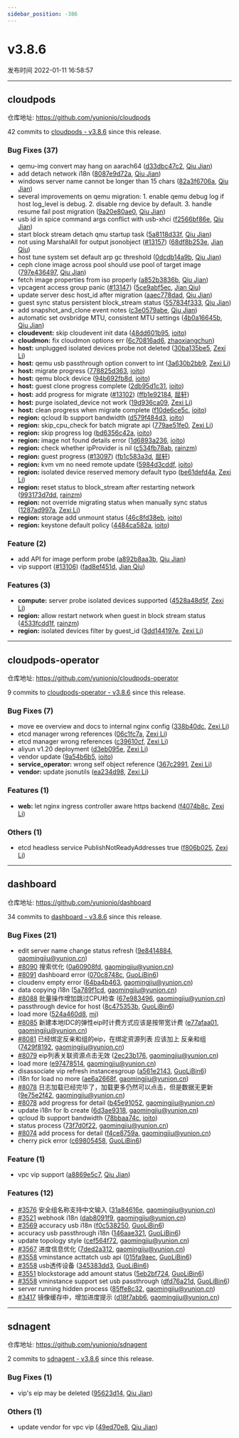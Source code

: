 ```yaml
---
sidebar_position: -386
---
```


# v3.8.6

发布时间 2022-01-11 16:58:57

-----

## cloudpods

仓库地址: https://github.com/yunionio/cloudpods

42 commits to [cloudpods - v3.8.6] since this release.

### Bug Fixes (37)
- qemu-img convert may hang on aarach64 ([d33dbc47c2](https://github.com/yunionio/cloudpods/commit/d33dbc47c26e0129441a34c21de8cbce44e8b890), [Qiu Jian](mailto:qiujian@yunionyun.com))
- add detach network i18n ([8087e9d72a](https://github.com/yunionio/cloudpods/commit/8087e9d72a12bf2ede7405f0a13b91073cfa14dc), [Qiu Jian](mailto:qiujian@yunionyun.com))
- windows server name cannot be longer than 15 chars ([82a3f6706a](https://github.com/yunionio/cloudpods/commit/82a3f6706a0e247441dc532f9c7d66f55b74f18a), [Qiu Jian](mailto:qiujian@yunionyun.com))
- several improvements on qemu migration: 1. enable qemu debug log if host log_level is debug. 2. disable rng device by default. 3. handle resume fail post migration ([9a20e80ae0](https://github.com/yunionio/cloudpods/commit/9a20e80ae045e62b3eec741e8bdd4c67cf1eacae), [Qiu Jian](mailto:qiujian@yunionyun.com))
- usb id in spice command args conflict with usb-xhci ([f2566bf86e](https://github.com/yunionio/cloudpods/commit/f2566bf86eee7977a5ecc37f44595da1b18a3959), [Qiu Jian](mailto:qiujian@yunionyun.com))
- start block stream detach qmu startup task ([5a8118d33f](https://github.com/yunionio/cloudpods/commit/5a8118d33f3773a065983631b96f4489a00c1cfa), [Qiu Jian](mailto:qiujian@yunionyun.com))
- not using MarshalAll for output jsonobject ([#13157](https://github.com/yunionio/cloudpods/issues/13157)) ([68df8b253e](https://github.com/yunionio/cloudpods/commit/68df8b253eefa1d305134373aecf2e3f477a571d), [Jian Qiu](mailto:swordqiu@gmail.com))
- host tune system set default arp gc threshold ([0dcdb14a9b](https://github.com/yunionio/cloudpods/commit/0dcdb14a9b7dde6e5333d03e86479be46241e215), [Qiu Jian](mailto:qiujian@yunionyun.com))
- ceph clone image across pool should use pool of target image ([797e436497](https://github.com/yunionio/cloudpods/commit/797e436497c11b7f1ba9b2df2995c3f54c5e3b03), [Qiu Jian](mailto:qiujian@yunionyun.com))
- fetch image properties from iso properly ([a852b3836b](https://github.com/yunionio/cloudpods/commit/a852b3836bed92f2f000787fa5fdadfbf0e2d7d8), [Qiu Jian](mailto:qiujian@yunionyun.com))
- vpcagent access group panic ([#13147](https://github.com/yunionio/cloudpods/issues/13147)) ([5ce9abf5ec](https://github.com/yunionio/cloudpods/commit/5ce9abf5ecc87f7750491116f70b2deb314d1053), [Jian Qiu](mailto:swordqiu@gmail.com))
- update server desc host_id after migration ([aaec778dad](https://github.com/yunionio/cloudpods/commit/aaec778dadc937e242cb77397929d764f8ef31b6), [Qiu Jian](mailto:qiujian@yunionyun.com))
- guest sync status persistent block_stream status ([557834f333](https://github.com/yunionio/cloudpods/commit/557834f3333bccbce034eff1d6e5082af8fdd290), [Qiu Jian](mailto:qiujian@yunionyun.com))
- add snapshot_and_clone event notes ([c3e0579abe](https://github.com/yunionio/cloudpods/commit/c3e0579abe6304d735f53389bcc9558324d75cc6), [Qiu Jian](mailto:qiujian@yunionyun.com))
- automatic set ovsbridge MTU, consistent MTU settings ([4b0a16645b](https://github.com/yunionio/cloudpods/commit/4b0a16645bbd2868db9de9198c8b570f91ddde4a), [Qiu Jian](mailto:qiujian@yunionyun.com))
- **cloudevent:** skip cloudevent init data ([48dd601b95](https://github.com/yunionio/cloudpods/commit/48dd601b955490e5d34db8a113d211908163dec8), [ioito](mailto:qu_xuan@icloud.com))
- **cloudmon:** fix cloudmon options err ([6c70816ad6](https://github.com/yunionio/cloudpods/commit/6c70816ad64135043e6bc816b84129bbbd4f8849), [zhaoxiangchun](mailto:1422928955@qq.com))
- **host:** unplugged isolated devices probe not deleted ([30ba135be5](https://github.com/yunionio/cloudpods/commit/30ba135be5fd223537082ca262b1aaf2168a3299), [Zexi Li](mailto:zexi.li@icloud.com))
- **host:** qemu usb passthrough option convert to int ([3a630b2bb9](https://github.com/yunionio/cloudpods/commit/3a630b2bb996635e4250ebaa485c8337c900a196), [Zexi Li](mailto:zexi.li@icloud.com))
- **host:** migrate progress ([778825d363](https://github.com/yunionio/cloudpods/commit/778825d3638c29682f12a7441f9112b17a4843d6), [ioito](mailto:qu_xuan@icloud.com))
- **host:** qemu block device ([94b692fb8d](https://github.com/yunionio/cloudpods/commit/94b692fb8d229cb1456c204fe4bbdf412f3d4e97), [ioito](mailto:qu_xuan@icloud.com))
- **host:** guest clone progress complete ([2db95d1c31](https://github.com/yunionio/cloudpods/commit/2db95d1c312b3b9db5205c1e5479996393f58754), [ioito](mailto:qu_xuan@icloud.com))
- **host:** add progress for migrate ([#13102](https://github.com/yunionio/cloudpods/issues/13102)) ([ffb1e92184](https://github.com/yunionio/cloudpods/commit/ffb1e9218449b1359e11b749ebc9ec3becce4fb7), [屈轩](mailto:qu_xuan@icloud.com))
- **host:** purge isolated_device not work ([19d936ca09](https://github.com/yunionio/cloudpods/commit/19d936ca09c53708657d41bf9b3b7e32c9e37110), [Zexi Li](mailto:zexi.li@icloud.com))
- **host:** clean progress when migrate complete ([f10de6ce5c](https://github.com/yunionio/cloudpods/commit/f10de6ce5caa9838bbacdd0ed13da4238df0afb0), [ioito](mailto:qu_xuan@icloud.com))
- **region:** qcloud lb support bandwidth ([d579f484d3](https://github.com/yunionio/cloudpods/commit/d579f484d312f33223de4ef383b164bf32481e55), [ioito](mailto:qu_xuan@icloud.com))
- **region:** skip_cpu_check for batch migrate api ([779ae51fe0](https://github.com/yunionio/cloudpods/commit/779ae51fe038893e53af12342d01334e22134535), [Zexi Li](mailto:zexi.li@icloud.com))
- **region:** skip progress log ([bd6356c42a](https://github.com/yunionio/cloudpods/commit/bd6356c42a59ce2be075900e4464714443183ef2), [ioito](mailto:qu_xuan@icloud.com))
- **region:** image not found details error ([1d6893a236](https://github.com/yunionio/cloudpods/commit/1d6893a236a6a4362aaae2eb6f2b59121bbf1f3e), [ioito](mailto:qu_xuan@icloud.com))
- **region:** check whether ipProvider is nil ([c534fb78ab](https://github.com/yunionio/cloudpods/commit/c534fb78ab203795f78f7d9a26e42bd7fc13f8aa), [rainzm](mailto:mjoycarry@gmail.com))
- **region:** guest progress ([#13097](https://github.com/yunionio/cloudpods/issues/13097)) ([fb1c583a3d](https://github.com/yunionio/cloudpods/commit/fb1c583a3d337a02afe68da7c32e786de03500c6), [屈轩](mailto:qu_xuan@icloud.com))
- **region:** kvm vm no need remote update ([5984d3cddf](https://github.com/yunionio/cloudpods/commit/5984d3cddfe566f8ab241f357640f4b3e8c51c00), [ioito](mailto:qu_xuan@icloud.com))
- **region:** isolated device reserved memory default typo ([be61defd4a](https://github.com/yunionio/cloudpods/commit/be61defd4af42f659dd5504b499b64361e622970), [Zexi Li](mailto:zexi.li@icloud.com))
- **region:** reset status to block_stream after restarting network ([993173d7dd](https://github.com/yunionio/cloudpods/commit/993173d7ddbb37dd5298748317eb6f7ea0ec884b), [rainzm](mailto:mjoycarry@gmail.com))
- **region:** not override migrating status when manually sync status ([1287ad997a](https://github.com/yunionio/cloudpods/commit/1287ad997a197c0794073819ee94787cdfbfa5db), [Zexi Li](mailto:zexi.li@icloud.com))
- **region:** storage add unmount status ([46c8fd38eb](https://github.com/yunionio/cloudpods/commit/46c8fd38eb90a186c2a495258941bef20f1cf445), [ioito](mailto:qu_xuan@icloud.com))
- **region:** keystone default policy ([4484ca582a](https://github.com/yunionio/cloudpods/commit/4484ca582aba1cdcb48b45c5b39f1deb778cc2f3), [ioito](mailto:qu_xuan@icloud.com))

### Feature (2)
- add API for image perform probe ([a892b8aa3b](https://github.com/yunionio/cloudpods/commit/a892b8aa3b79b30df7d63ebc55795a8b165ffd7c), [Qiu Jian](mailto:qiujian@yunionyun.com))
- vip support ([#13106](https://github.com/yunionio/cloudpods/issues/13106)) ([fad8ef451d](https://github.com/yunionio/cloudpods/commit/fad8ef451d632cb7c64d0171c8aa90e1a3537612), [Jian Qiu](mailto:swordqiu@gmail.com))

### Features (3)
- **compute:** server probe isolated devices supported ([4528a48d5f](https://github.com/yunionio/cloudpods/commit/4528a48d5f69628cc730f870a493e6c7fd7ec2d4), [Zexi Li](mailto:zexi.li@icloud.com))
- **region:** allow restart network when guest in block stream status ([4533fcdd1f](https://github.com/yunionio/cloudpods/commit/4533fcdd1f44ccb537d12d2b89a80055176402cc), [rainzm](mailto:mjoycarry@gmail.com))
- **region:** isolated devices filter by guest_id ([3dd144197e](https://github.com/yunionio/cloudpods/commit/3dd144197ef627fb63186cdea196b8209e074220), [Zexi Li](mailto:zexi.li@icloud.com))

[cloudpods - v3.8.6]: https://github.com/yunionio/cloudpods/compare/v3.8.5...v3.8.6
-----

## cloudpods-operator

仓库地址: https://github.com/yunionio/cloudpods-operator

9 commits to [cloudpods-operator - v3.8.6] since this release.

### Bug Fixes (7)
- move ee overview and docs to internal nginx config ([338b40dc](https://github.com/yunionio/cloudpods-operator/commit/338b40dccb6d1635af02dc60727572cf6c9d36b8), [Zexi Li](mailto:zexi.li@icloud.com))
- etcd manager wrong references ([06c1fc7a](https://github.com/yunionio/cloudpods-operator/commit/06c1fc7aabfad5e324a62885e78cc0c2d5b8bac7), [Zexi Li](mailto:zexi.li@icloud.com))
- etcd manager wrong references ([c39610cf](https://github.com/yunionio/cloudpods-operator/commit/c39610cfe828a3177ec710954d647684b346906f), [Zexi Li](mailto:zexi.li@icloud.com))
- aliyun v1.20 deployment ([d3eb095e](https://github.com/yunionio/cloudpods-operator/commit/d3eb095ee1c6241929650914b0e2d2d34bcf8d84), [Zexi Li](mailto:zexi.li@icloud.com))
- vendor update ([9a54b6b5](https://github.com/yunionio/cloudpods-operator/commit/9a54b6b512fe174e900302510d0d2798dd3b8e3f), [ioito](mailto:qu_xuan@icloud.com))
- **service_operator:** wrong self object reference ([367c2991](https://github.com/yunionio/cloudpods-operator/commit/367c29918986ffe2ccabddb7b88593edc809718b), [Zexi Li](mailto:zexi.li@icloud.com))
- **vendor:** update jsonutils ([ea234d98](https://github.com/yunionio/cloudpods-operator/commit/ea234d98552fd375f461a91b0dc061d5f569c2f2), [Zexi Li](mailto:zexi.li@icloud.com))

### Features (1)
- **web:** let nginx ingress controller aware https backend ([f4074b8c](https://github.com/yunionio/cloudpods-operator/commit/f4074b8c254877728ece3e9282aef6b46d153e81), [Zexi Li](mailto:zexi.li@icloud.com))

### Others (1)
- etcd headless service PublishNotReadyAddresses true ([f806b025](https://github.com/yunionio/cloudpods-operator/commit/f806b0254a85d4595cabab78d01b787c85aeba46), [Zexi Li](mailto:zexi.li@icloud.com))

[cloudpods-operator - v3.8.6]: https://github.com/yunionio/cloudpods-operator/compare/v3.8.5...v3.8.6
-----

## dashboard

仓库地址: https://github.com/yunionio/dashboard

34 commits to [dashboard - v3.8.6] since this release.

### Bug Fixes (21)
- edit server name change status refresh ([9e8414884](https://github.com/yunionio/dashboard/commit/9e84148840341ae7e03a9330aa6f87722b6eb579), [gaomingjiu@yunion.cn](mailto:gaomingjiu@yunion.cn))
- [#8090](https://github.com/yunionio/dashboard/issues/8090) 搜索优化 ([0a60908fd](https://github.com/yunionio/dashboard/commit/0a60908fdcb68ce9d1bcae159b67c299c7c1f38e), [gaomingjiu@yunion.cn](mailto:gaomingjiu@yunion.cn))
- [#8091](https://github.com/yunionio/dashboard/issues/8091) dashboard error ([070c8748c](https://github.com/yunionio/dashboard/commit/070c8748c82df16d48a0334b70993e2341edced7), [GuoLiBin6](mailto:782518577@qq.com))
- cloudenv empty error ([64ba4b463](https://github.com/yunionio/dashboard/commit/64ba4b46333c8165741510a8bfb83e0275593e79), [gaomingjiu@yunion.cn](mailto:gaomingjiu@yunion.cn))
- data copying i18n ([5a789f1cd](https://github.com/yunionio/dashboard/commit/5a789f1cdd5c6312d1a4c3e294cdc8cc14cccd12), [gaomingjiu@yunion.cn](mailto:gaomingjiu@yunion.cn))
- [#8088](https://github.com/yunionio/dashboard/issues/8088) 批量操作增加跳过CPU检查 ([67e983496](https://github.com/yunionio/dashboard/commit/67e9834961195163b5fa306c5bde15846bd0bfa5), [gaomingjiu@yunion.cn](mailto:gaomingjiu@yunion.cn))
- passthrough device for host ([8c475353b](https://github.com/yunionio/dashboard/commit/8c475353beb5cf2aa31b185af562a736ce37fb7a), [GuoLiBin6](mailto:782518577@qq.com))
- load more ([524a460d8](https://github.com/yunionio/dashboard/commit/524a460d8942b71bb0872360b579be269c91a372), [mj](mailto:gaomingjiu@yunion.cn))
- [#8085](https://github.com/yunionio/dashboard/issues/8085) 新建本地IDC的弹性eip时计费方式应该是按带宽计费 ([e77afaa01](https://github.com/yunionio/dashboard/commit/e77afaa01f8b3aeb08770976445ac66b1a36cf40), [gaomingjiu@yunion.cn](mailto:gaomingjiu@yunion.cn))
- [#8081](https://github.com/yunionio/dashboard/issues/8081) 已经绑定反亲和组的eip，在绑定资源列表 应该加上 反亲和组 ([7429f8192](https://github.com/yunionio/dashboard/commit/7429f8192a49fb577746092f202850fb587c16da), [gaomingjiu@yunion.cn](mailto:gaomingjiu@yunion.cn))
- [#8079](https://github.com/yunionio/dashboard/issues/8079) eip列表关联资源点击无效 ([2ec23b176](https://github.com/yunionio/dashboard/commit/2ec23b17628751ae3b0eb892b48c7c5150d0ca9b), [gaomingjiu@yunion.cn](mailto:gaomingjiu@yunion.cn))
- load more ([e97478514](https://github.com/yunionio/dashboard/commit/e9747851420d5726b524759e58398175c8955ff7), [gaomingjiu@yunion.cn](mailto:gaomingjiu@yunion.cn))
- disassociate vip refresh instancesgroup ([a561e2143](https://github.com/yunionio/dashboard/commit/a561e2143752018da9dd8870c863abcf7a8e56af), [GuoLiBin6](mailto:782518577@qq.com))
- i18n for load no more ([ae6a2668f](https://github.com/yunionio/dashboard/commit/ae6a2668f05f0fc753123cc3bfff36f0a072402a), [gaomingjiu@yunion.cn](mailto:gaomingjiu@yunion.cn))
- [#8078](https://github.com/yunionio/dashboard/issues/8078) 日志加载已经完毕了，加载更多仍然可以点击，但是数据无更新 ([9e75e2f42](https://github.com/yunionio/dashboard/commit/9e75e2f42381c7c2775fa859552b3baa7dbf78eb), [gaomingjiu@yunion.cn](mailto:gaomingjiu@yunion.cn))
- [#8078](https://github.com/yunionio/dashboard/issues/8078) add progress for detail ([b45e91052](https://github.com/yunionio/dashboard/commit/b45e910529c10d7395c85b951d0998953dd7d2cb), [gaomingjiu@yunion.cn](mailto:gaomingjiu@yunion.cn))
- update i18n for lb create ([6d3ae9318](https://github.com/yunionio/dashboard/commit/6d3ae93184fa1cdb5199ca084c5f12fcfecf4320), [gaomingjiu@yunion.cn](mailto:gaomingjiu@yunion.cn))
- qcloud lb support bandwidth ([78bbaa74c](https://github.com/yunionio/dashboard/commit/78bbaa74c44225678a66894ab4dc936b0806e946), [ioito](mailto:qu_xuan@icloud.com))
- status process ([73f7d0f22](https://github.com/yunionio/dashboard/commit/73f7d0f22af4b207a540d49a153aaf1a0ca62209), [gaomingjiu@yunion.cn](mailto:gaomingjiu@yunion.cn))
- [#8074](https://github.com/yunionio/dashboard/issues/8074) add process for detail ([f4ce8759a](https://github.com/yunionio/dashboard/commit/f4ce8759a425b390eda61c241e56ba7446f73686), [gaomingjiu@yunion.cn](mailto:gaomingjiu@yunion.cn))
- cherry pick error ([c69805458](https://github.com/yunionio/dashboard/commit/c6980545848ffcf734925727fe9c7c0e660512ca), [GuoLiBin6](mailto:782518577@qq.com))

### Feature (1)
- vpc vip support ([a8869e5c7](https://github.com/yunionio/dashboard/commit/a8869e5c7224bf5072ff0a8eb5cc22c151a618ee), [Qiu Jian](mailto:qiujian@yunionyun.com))

### Features (12)
- [#3576](https://github.com/yunionio/dashboard/issues/3576) 安全组名称支持中文输入 ([31a84616e](https://github.com/yunionio/dashboard/commit/31a84616e098efaebd69e81e5795ad2047bd1474), [gaomingjiu@yunion.cn](mailto:gaomingjiu@yunion.cn))
- [#3521](https://github.com/yunionio/dashboard/issues/3521) webhook i18n ([dab8091f9](https://github.com/yunionio/dashboard/commit/dab8091f9e4f04a5775f20f614c508ca09ea94d2), [gaomingjiu@yunion.cn](mailto:gaomingjiu@yunion.cn))
- [#3569](https://github.com/yunionio/dashboard/issues/3569) accuracy usb i18n ([f0c538250](https://github.com/yunionio/dashboard/commit/f0c538250f11b0c05c20e194ac51fcb6c81e0a90), [GuoLiBin6](mailto:782518577@qq.com))
- accuracy usb passthrough i18n ([146aae321](https://github.com/yunionio/dashboard/commit/146aae32119cc8145fab4a0cfba83cb834ea31c3), [GuoLiBin6](mailto:782518577@qq.com))
- update topology style ([cef564f72](https://github.com/yunionio/dashboard/commit/cef564f72197a29cf080ef82281235335cfe6d43), [gaomingjiu@yunion.cn](mailto:gaomingjiu@yunion.cn))
- [#3567](https://github.com/yunionio/dashboard/issues/3567) 进度信息优化 ([7ded2a312](https://github.com/yunionio/dashboard/commit/7ded2a312b4fe40e5918db446cad5bcec6c943b6), [gaomingjiu@yunion.cn](mailto:gaomingjiu@yunion.cn))
- [#3558](https://github.com/yunionio/dashboard/issues/3558) vminstance acttatch usb api ([015fa9aec](https://github.com/yunionio/dashboard/commit/015fa9aec77138be139f621cfeaf83983b5ca3db), [GuoLiBin6](mailto:782518577@qq.com))
- [#3558](https://github.com/yunionio/dashboard/issues/3558) usb透传设备 ([345383dd3](https://github.com/yunionio/dashboard/commit/345383dd3208c1941a88c198cfcb14edcf1f46f1), [GuoLiBin6](mailto:782518577@qq.com))
- [#3551](https://github.com/yunionio/dashboard/issues/3551) blockstorage add amount status ([5eb2bf724](https://github.com/yunionio/dashboard/commit/5eb2bf7248246acc00d15e1ad6dc8a8384097760), [GuoLiBin6](mailto:782518577@qq.com))
- [#3558](https://github.com/yunionio/dashboard/issues/3558) vminstance support set usb passthrough ([dfd76a21d](https://github.com/yunionio/dashboard/commit/dfd76a21d08351cafde36220d6972777861c03fb), [GuoLiBin6](mailto:782518577@qq.com))
- server running hidden process ([85ffe8c32](https://github.com/yunionio/dashboard/commit/85ffe8c321cf1c3af8457ecddec60b8bb94c347c), [gaomingjiu@yunion.cn](mailto:gaomingjiu@yunion.cn))
- [#3417](https://github.com/yunionio/dashboard/issues/3417) 镜像缓存中，增加进度提示 ([d18f7abb6](https://github.com/yunionio/dashboard/commit/d18f7abb63172888f4b58b81ab946da664ab1919), [gaomingjiu@yunion.cn](mailto:gaomingjiu@yunion.cn))

[dashboard - v3.8.6]: https://github.com/yunionio/dashboard/compare/v3.8.5...v3.8.6
-----

## sdnagent

仓库地址: https://github.com/yunionio/sdnagent

2 commits to [sdnagent - v3.8.6] since this release.

### Bug Fixes (1)
- vip's eip may be deleted ([95623d14](https://github.com/yunionio/sdnagen/commit/95623d14da12b8af1035bef0bd2fa780b20d2a7e), [Qiu Jian](mailto:qiujian@yunionyun.com))

### Others (1)
- update vendor for vpc vip ([49ed70e8](https://github.com/yunionio/sdnagen/commit/49ed70e85e4eec868bbbe7ee17713a992772b5c9), [Qiu Jian](mailto:qiujian@yunionyun.com))

[sdnagent - v3.8.6]: https://github.com/yunionio/sdnagent/compare/v3.8.5...v3.8.6
